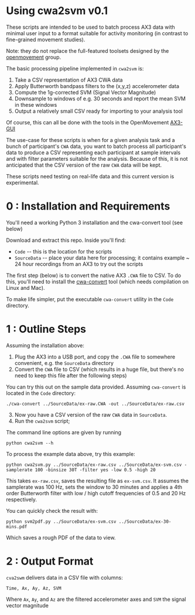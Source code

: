 # Using cwa2svm v0.1
These scripts are intended to be used to batch process AX3 data with minimal user input to a format suitable for activity monitoring (in contrast to fine-grained movement studies).  

Note: they do not replace the full-featured toolsets designed by the [openmovement](https://github.com/digitalinteraction/openmovement) group.  

The basic processing pipeline implemented in `cwa2svm` is:

1. Take a CSV representation of AX3 CWA data
2. Apply Butterworth bandpass filters to the (x,y,z) accelerometer data
3. Compute the 1g-corrected SVM (Signal Vector Magnitude)
4. Downsample to windows of e.g. 30 seconds and report the mean SVM in these windows
5. Output a relatively small CSV ready for importing to your analysis tool

Of course, this can all be done with the tools in the OpenMovement [AX3-GUI](https://github.com/digitalinteraction/openmovement/wiki/AX3-GUI)

The use-case for these scripts is when for a given analysis task and a bunch of participant's `CWA` data, you want to batch process all participant's data to produce a CSV representing each participant at sample intervals and with filter parameters suitable for the analysis.  Because of this, it is not anticipated that the CSV version of the raw `CWA` data will be kept.

These scripts need testing on real-life data and this current version is experimental.

# 0 : Installation and Requirements
You'll need a working Python 3 installation and the cwa-convert tool (see below)

Download and extract this repo.  Inside you'll find:

* `Code` -- this is the location for the scripts
* `SourceData` -- place your data here for processing; it contains example ~ 24 hour recordings from an AX3 to try out the scripts
    
The first step (below) is to convert the native AX3 `.CWA` file to CSV.  To do this, you'll need to install the [cwa-convert](https://github.com/digitalinteraction/openmovement/tree/master/Software/AX3/cwa-convert/c) tool (which needs compilation on Linux and Mac).

To make life simpler, put the executable `cwa-convert` utility in the `Code` directory.

# 1 : Outline Steps

Assuming the installation above:

1. Plug the AX3 into a USB port, and copy the `.CWA` file to somewhere convenient, e.g. the `SourceData` directory
2. Convert the `CWA` file to CSV (which results in a huge file, but there's no need to keep this file after the following steps)

You can try this out on the sample data provided.  Assuming `cwa-convert` is located in the `Code` directory:
        
    ./cwa-convert ../SourceData/ex-raw.CWA -out ../SourceData/ex-raw.csv

3. Now you have a CSV version of the raw `CWA` data in `SourceData`.  
4. Run the `cwa2svm` script;  

The command line options are given by running

    python cwa2svm --h

To process the example data above, try this example:

    python cwa2svm.py ../SourceData/ex-raw.csv ../SourceData/ex-svm.csv -samplerate 100 -binsize 30T -filter yes -low 0.5 -high 20

This takes `ex-raw.csv`, saves the resulting file as `ex-svm.csv`. It assumes the samplerate was 100 Hz, sets the window to 30 minutes and applies a 4th order Butterworth filter with low / high cutoff frequencies of 0.5 and 20 Hz respectively.

You can quickly check the result with:

    python svm2pdf.py ../SourceData/ex-svm.csv ../SourceData/ex-30-mins.pdf

Which saves a rough PDF of the data to view.

# 2 : Output Format

`cva2swm` delivers data in a CSV file with columns:

    Time, Ax, Ay, Az, SVM

Where `Ax`, `Ay`, and `Az` are the filtered accelerometer axes and `SVM` the signal vector magnitude






